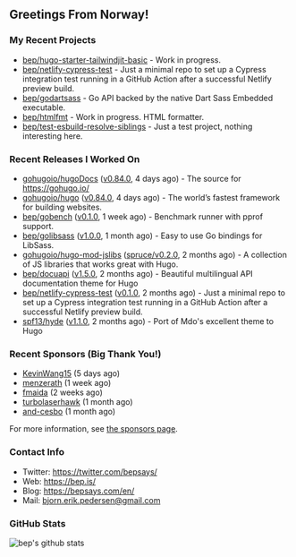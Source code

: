 ## Greetings From Norway!

### My Recent Projects

- [bep/hugo-starter-tailwindjit-basic](https://github.com/bep/hugo-starter-tailwindjit-basic) - Work in progress.
- [bep/netlify-cypress-test](https://github.com/bep/netlify-cypress-test) - Just a minimal repo to set up a Cypress integration test running in a GitHub Action after a successful Netlify preview build.
- [bep/godartsass](https://github.com/bep/godartsass) - Go API backed by the native Dart Sass Embedded executable.
- [bep/htmlfmt](https://github.com/bep/htmlfmt) - Work in progress. HTML formatter.
- [bep/test-esbuild-resolve-siblings](https://github.com/bep/test-esbuild-resolve-siblings) - Just a test project, nothing interesting here.

### Recent Releases I Worked On
- [gohugoio/hugoDocs](https://github.com/gohugoio/hugoDocs) ([v0.84.0](https://github.com/gohugoio/hugoDocs/releases/tag/v0.84.0), 4 days ago) - The source for https://gohugo.io/
- [gohugoio/hugo](https://github.com/gohugoio/hugo) ([v0.84.0](https://github.com/gohugoio/hugo/releases/tag/v0.84.0), 4 days ago) - The world’s fastest framework for building websites.
- [bep/gobench](https://github.com/bep/gobench) ([v0.1.0](https://github.com/bep/gobench/releases/tag/v0.1.0), 1 week ago) - Benchmark runner with pprof support. 
- [bep/golibsass](https://github.com/bep/golibsass) ([v1.0.0](https://github.com/bep/golibsass/releases/tag/v1.0.0), 1 month ago) - Easy to use Go bindings for LibSass.
- [gohugoio/hugo-mod-jslibs](https://github.com/gohugoio/hugo-mod-jslibs) ([spruce/v0.2.0](https://github.com/gohugoio/hugo-mod-jslibs/releases/tag/spruce%2Fv0.2.0), 2 months ago) - A collection of JS libraries that works great with Hugo.
- [bep/docuapi](https://github.com/bep/docuapi) ([v1.5.0](https://github.com/bep/docuapi/releases/tag/v1.5.0), 2 months ago) - Beautiful multilingual API documentation theme for Hugo
- [bep/netlify-cypress-test](https://github.com/bep/netlify-cypress-test) ([v0.1.0](https://github.com/bep/netlify-cypress-test/releases/tag/v0.1.0), 2 months ago) - Just a minimal repo to set up a Cypress integration test running in a GitHub Action after a successful Netlify preview build.
- [spf13/hyde](https://github.com/spf13/hyde) ([v1.1.0](https://github.com/spf13/hyde/releases/tag/v1.1.0), 2 months ago) - Port of Mdo&#39;s excellent theme to Hugo


### Recent Sponsors (Big Thank You!)

- [KevinWang15](https://github.com/KevinWang15) (5 days ago)
- [menzerath](https://github.com/menzerath) (1 week ago)
- [fmaida](https://github.com/fmaida) (2 weeks ago)
- [turbolaserhawk](https://github.com/turbolaserhawk) (1 month ago)
- [and-cesbo](https://github.com/and-cesbo) (1 month ago)

For more information, see [the sponsors page](https://github.com/sponsors/bep/).

### Contact Info
- Twitter: https://twitter.com/bepsays/
- Web: https://bep.is/
- Blog: https://bepsays.com/en/
- Mail: bjorn.erik.pedersen@gmail.com

### GitHub Stats
![bep's github stats](https://github-readme-stats.vercel.app/api?username=bep&count_private=true&hide_title=true)

